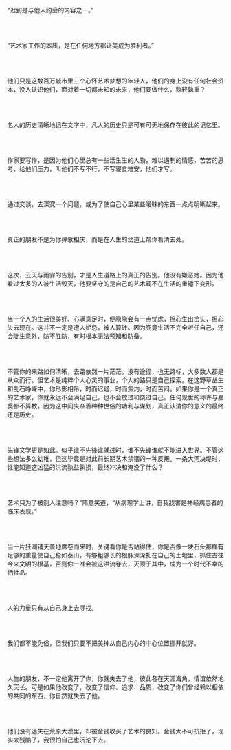 
“迟到是与他人约会的内容之一。”

<br/>

<br/>

“艺术家工作的本质，是在任何地方都让美成为胜利者。”

<br/>

<br/>

他们只是这数百万城市里三个心怀艺术梦想的年轻人，他们的身上没有任何社会资本，没人认识他们，面对着一切都未知的未来，他们要做什么，孰轻孰重？

<br/>

<br/>

名人的历史清晰地记在文字中，凡人的历史只是可有可无地保存在彼此的记忆里。

<br/>

<br/>

作家要写作，是因为他们心里总有一些活生生的人物，难以遏制的情感，苦苦的思考，给他们压力，叫他们不写不行，不写寝食难安，他们才写。

<br/>

<br/>

通过交谈，去深究一个问题，或为了使自己心里某些暧昧的东西一点点明晰起来。

<br/>

<br/>

真正的朋友不是为你弹歌相庆，而是在人生的岔道上帮你看清去处。

<br/>

<br/>

这次，云天与雨霏的告别，才是人生道路上的真正的告别。他没有嫌恶她。因为他看过太多的人被生活毁灭，他要坚守的是自己的艺术观不在生活的重锤下变形。

<br/>

<br/>

当一个人的生活很美好、心满意足时，便隐隐会有一点忧虑，担心生出岔头，担心失去现在。这并不一定是遭人妒忌，被人算计。因为究竟生活不完全听任自己，还会陡生意外，防不胜防，有时根本无法预知和防备。

<br/>

<br/>

不管你的来路如何清晰，去路依然一片茫茫。没有途径，也无路标，大多数人都是从众而行。但艺术是纯粹个人心灵的事业，个人的路只是自己探索。在这野草丛生和乱石峥嵘中，你形影相吊，时而迟疑，时而焦灼，时而苦闷。如果你是一个真正的艺术家，你就永远不会满足自己，也不会放过和饶过自己。任何现世的称许与嘉奖都不算数，因为这中间夹杂着种种世俗的功利与谋划，真正认清你的意义的最终还是历史。

<br/>

<br/>

先锋文学更是如此。似乎谁不先锋谁就过时，谁不先锋谁就不能进入世界。不管这些想法多么幼稚，但这毕竟是对此前长期艺术禁锢的一种反叛。一条大河决堤时，谁能知道这凶猛的洪流孰益孰损，最终冲决和淹没了什么？

<br/>

<br/>

艺术只为了被别人注意吗？”隋意笑道，“从病理学上讲，自我戕害是神经病患者的临床表现。”

<br/>

<br/>

当一片狂潮铺天盖地席卷而来时，关键看你是否站得住，你是否像一块石头那样有足够的重量使自己稳如泰山，有够粗够长的根脉深深扎在自己的土地里，抓住古往今来文明的根基，否则你一准会被这洪流卷去，灭顶于其中，成为一个时代不幸的牺牲品。

<br/>

<br/>

人的力量只有从自己身上去寻找。

<br/>

<br/>

我们都不能免俗，但我们只要不把美神从自己内心的中心位置挪开就好。

<br/>

<br/>

人生的朋友，不一定他离开了你，你就失去了他，彼此各在天涯海角，情谊依然地久天长。可是如果他改变了，改变了信仰、追求、品质，改变了你们曾经赖以相依的共同的东西，你自然就失去了他。

<br/><br/>

他们没有迷失在荒原大漠里，却被金钱收买了艺术的良知。金钱太不可抗拒了，现实太残酷了，我很怕自己也沉沦下去。

<br/>

<br/>

